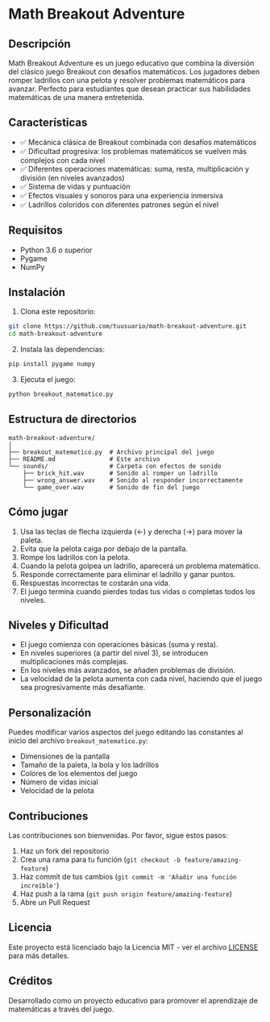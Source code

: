 # Math Breakout Adventure


## Descripción

Math Breakout Adventure es un juego educativo que combina la diversión del clásico juego Breakout con desafíos matemáticos. Los jugadores deben romper ladrillos con una pelota y resolver problemas matemáticos para avanzar. Perfecto para estudiantes que desean practicar sus habilidades matemáticas de una manera entretenida.

## Características

- ✅ Mecánica clásica de Breakout combinada con desafíos matemáticos
- ✅ Dificultad progresiva: los problemas matemáticos se vuelven más complejos con cada nivel
- ✅ Diferentes operaciones matemáticas: suma, resta, multiplicación y división (en niveles avanzados)
- ✅ Sistema de vidas y puntuación
- ✅ Efectos visuales y sonoros para una experiencia inmersiva
- ✅ Ladrillos coloridos con diferentes patrones según el nivel

## Requisitos

- Python 3.6 o superior
- Pygame
- NumPy

## Instalación

1. Clona este repositorio:
```bash
git clone https://github.com/tuusuario/math-breakout-adventure.git
cd math-breakout-adventure
```

2. Instala las dependencias:
```bash
pip install pygame numpy
```

3. Ejecuta el juego:
```bash
python breakout_matematico.py
```

## Estructura de directorios

```
math-breakout-adventure/
│
├── breakout_matematico.py  # Archivo principal del juego
├── README.md               # Este archivo
└── sounds/                 # Carpeta con efectos de sonido
    ├── brick_hit.wav       # Sonido al romper un ladrillo
    ├── wrong_answer.wav    # Sonido al responder incorrectamente
    └── game_over.wav       # Sonido de fin del juego
```

## Cómo jugar

1. Usa las teclas de flecha izquierda (←) y derecha (→) para mover la paleta.
2. Evita que la pelota caiga por debajo de la pantalla.
3. Rompe los ladrillos con la pelota.
4. Cuando la pelota golpea un ladrillo, aparecerá un problema matemático.
5. Responde correctamente para eliminar el ladrillo y ganar puntos.
6. Respuestas incorrectas te costarán una vida.
7. El juego termina cuando pierdes todas tus vidas o completas todos los niveles.

## Niveles y Dificultad

- El juego comienza con operaciones básicas (suma y resta).
- En niveles superiores (a partir del nivel 3), se introducen multiplicaciones más complejas.
- En los niveles más avanzados, se añaden problemas de división.
- La velocidad de la pelota aumenta con cada nivel, haciendo que el juego sea progresivamente más desafiante.

## Personalización

Puedes modificar varios aspectos del juego editando las constantes al inicio del archivo `breakout_matematico.py`:

- Dimensiones de la pantalla
- Tamaño de la paleta, la bola y los ladrillos
- Colores de los elementos del juego
- Número de vidas inicial
- Velocidad de la pelota

## Contribuciones

Las contribuciones son bienvenidas. Por favor, sigue estos pasos:

1. Haz un fork del repositorio
2. Crea una rama para tu función (`git checkout -b feature/amazing-feature`)
3. Haz commit de tus cambios (`git commit -m 'Añadir una función increíble'`)
4. Haz push a la rama (`git push origin feature/amazing-feature`)
5. Abre un Pull Request

## Licencia

Este proyecto está licenciado bajo la Licencia MIT - ver el archivo [LICENSE](LICENSE) para más detalles.

## Créditos

Desarrollado como un proyecto educativo para promover el aprendizaje de matemáticas a través del juego.